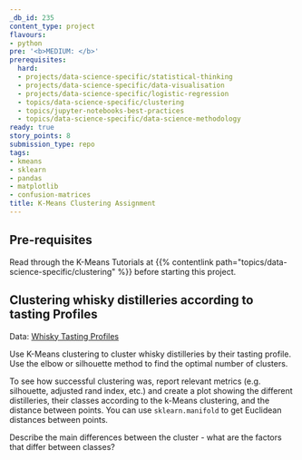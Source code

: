 ```yaml
---
_db_id: 235
content_type: project
flavours:
- python
pre: '<b>MEDIUM: </b>'
prerequisites:
  hard:
  - projects/data-science-specific/statistical-thinking
  - projects/data-science-specific/data-visualisation
  - projects/data-science-specific/logistic-regression
  - topics/data-science-specific/clustering
  - topics/jupyter-notebooks-best-practices
  - topics/data-science-specific/data-science-methodology
ready: true
story_points: 8
submission_type: repo
tags:
- kmeans
- sklearn
- pandas
- matplotlib
- confusion-matrices
title: K-Means Clustering Assignment
---
```


## Pre-requisites

Read through the K-Means Tutorials at {{% contentlink path="topics/data-science-specific/clustering" %}} before starting this project.

## Clustering whisky distilleries according to tasting Profiles

Data: [Whisky Tasting Profiles](whisky.csv)

Use K-Means clustering to cluster whisky distilleries by their tasting profile. Use the elbow or silhouette method to find the optimal number of clusters.

To see how successful clustering was, report relevant metrics (e.g. silhouette, adjusted rand index, etc.) and create a plot showing the different distilleries, their classes according to the k-Means clustering, and the distance between points. You can use `sklearn.manifold` to get Euclidean distances between points.

Describe the main differences between the cluster - what are the factors that differ between classes?